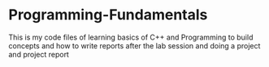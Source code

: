 # Programming-Fundamentals
This is my code files of learning basics of C++ and Programming to build concepts and how to write reports after the lab session and doing a project and project report 

